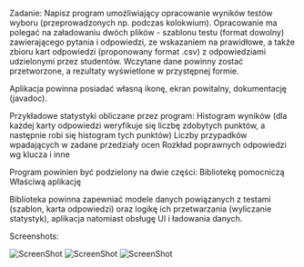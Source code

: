 Zadanie: 
Napisz program umożliwiający opracowanie wyników testów wyboru (przeprowadzonych np. podczas kolokwium). Opracowanie ma polegać na załadowaniu dwóch plików - szablonu testu (format dowolny) zawierającego pytania i odpowiedzi, ze wskazaniem na prawidłowe, a także zbioru kart odpowiedzi (proponowany format .csv) z odpowiedziami udzielonymi przez studentów. Wczytane dane powinny zostać przetworzone, a rezultaty wyświetlone w przystępnej formie. 

Aplikacja powinna posiadać własną ikonę, ekran powitalny, dokumentację (javadoc). 

Przykładowe statystyki obliczane przez program:
Histogram wyników (dla każdej karty odpowiedzi weryfikuje się liczbę zdobytych punktów, a następnie robi się histogram tych punktów)
Liczby przypadków wpadających w zadane przedziały ocen
Rozkład poprawnych odpowiedzi wg klucza
i inne

Program powinien być podzielony na dwie części:
Bibliotekę pomocniczą
Właściwą aplikację

Biblioteka powinna zapewniać modele danych powiązanych z testami (szablon, karta odpowiedzi) oraz logikę ich przetwarzania (wyliczanie statystyk), aplikacja natomiast obsługę UI i ładowania danych. 

Screenshots:

![ScreenShot](https://i.imgur.com/n61dMKr.png)
![ScreenShot](https://i.imgur.com/WMNIu5P.png)
![ScreenShot](https://i.imgur.com/kzLPBdZ.png)

